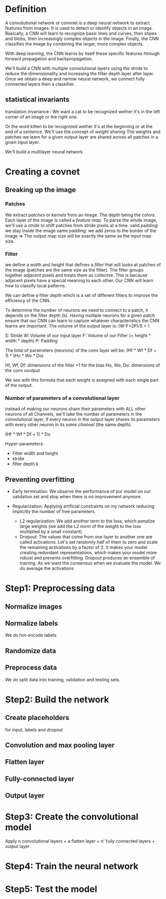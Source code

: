 # Definition
A convolutional network or convnet is a deep neural network to extract features from images. It is used to detect or identify objects in an image.
Basically, a CNN will learn to recognize basic lines and curves, then shpes and blobs, then increasingly complex objects in the image. Finally, the CNN classifies the image by combining the larger, more complex objects.

With deep learning, the CNN learns by itself these specific features htrough forward propagation and backpropagation.

We'll build a CNN with multiple convolutional layers using the stride to reduce the dimensionality and increasing the filter depth layer after layer. Once we obtain a deep and narrow neural network, we connect fully connected layers then a classifier.


## statistical invariants
translation invariance : We want a cat to be recognized wether it's in the left corner of an image or the right one.

Or the word kitten to be recognized wether it's at the beginning or at the end of a sentence.
We'll use the concept of *weight sharing*
The weights and patches we learn for a given output layer are shared across all patches in a given input layer.

We'll build a multilayer neural network 

# Creating a covnet
## Breaking up the image
### Patches
We extract *patches* or *kernels* from an image. The depth being the colors. Each layer of the image is called a *feature map*.
To parse the whole image, we'll use a *stride* to shift patches from stride pixels at a time.
valid padding: we stay inside the image
same padding: we add zeros to the border of the image => The output map size will be exactly the same as the input map size.

### Filter
we define a width and height that defines a *filter* that will looks at patches of the image (patches are the same size as the filter). The filter groups together adjacent pixels and treats them as collectve. This is because adjacent pixels have a special meaning to each other. Our CNN will learn how to classify local patterns.

We can define a filter depth which is a set of different filters to improve the efficiency of the CNN.

To determine the number of neurons we need to connect to a patch, it depends on the filter depth (k). Having multiple neurons for a given patch ensure that our CNN can learn to capture whatever characteristics the CNN learns are important.
The volume of the output layer is:
(W-F+2P)/S + 1

S: Stride
W: Volume of our input layer
F: Volume of our Filter (= height * width * depth)
P: Padding

The total of parameters (neurons) of the conv layer will be:
(Hf * Wf * Df + 1) * (Ho * Wo * Do)

Hf, Wf, Df: dimensions of the filter +1 for the bias
Ho, Wo, Do: dimensions of the conv ooutput

We see with this formula that each weight is assigned with each single part of the output.

### Number of parameters of a convolutional layer
instead of making our neurons share their parameters with ALL other neurons of all Channels, we'll take the number of parameters in the convolutional layer, if every neuron in the output layer shares its parameters with every other neuron in its *same channel* (the same depth).

(Hf * Wf * Df + 1) * Do


Hyper-parameters:
- Filter width and height
- stride
- filter depth k

## Preventing overfitting

- Early termination: We observe the performance of pur model on our validation set and stop when there is no improvement anymore.

- Regularization: Applying artificial constraints on my network reducing implicitly the number of free parameters. 
  - L2 regularization: We add another term to the loss, which penalize large weights (we add the L2 norm of the weight to the loss multiplied by a small constant)
  - Dropout: The values that come from one layer to another one are called activations. Let's set randomly half of them  to zero and scale the remaining activations by a factor of 2. It makes your model creating redundant representations, which makes your model more robust and prevents overfitting. Dropout produces an ensemble of training. As we want the consensus when we evaluate the model. We do average the activations


# Step1: Preprocessing data
## Normalize images
## Normalize labels
We do hot-encode labels
## Randomize data
## Preprocess data
We do split data into training, validation and testing sets.

# Step2: Build the network
## Create placeholders
for input, labels and dropout
## Convolution and max pooling layer
## Flatten layer
## Fully-connected layer
## Output layer

# Step3: Create the convolutional model
Apply n convolutional layers + a flatten layer + n' fully connected layers + output layer

# Step4: Train the neural network
# Step5: Test the model

